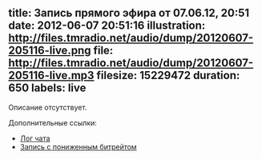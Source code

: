 title: Запись прямого эфира от 07.06.12, 20:51
date: 2012-06-07 20:51:16
illustration: http://files.tmradio.net/audio/dump/20120607-205116-live.png
file: http://files.tmradio.net/audio/dump/20120607-205116-live.mp3
filesize: 15229472
duration: 650
labels: live
---
Описание отсутствует.

Дополнительные ссылки:

- [Лог чата](http://files.tmradio.net/audio/dump/20120607-205116-live.log)
- [Запись с пониженным битрейтом](http://files.tmradio.net/audio/dump/20120607-205116-live-lofi.ogg)
